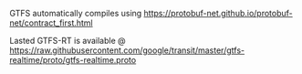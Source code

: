 ﻿GTFS automatically compiles using https://protobuf-net.github.io/protobuf-net/contract_first.html

Lasted GTFS-RT is available @ https://raw.githubusercontent.com/google/transit/master/gtfs-realtime/proto/gtfs-realtime.proto